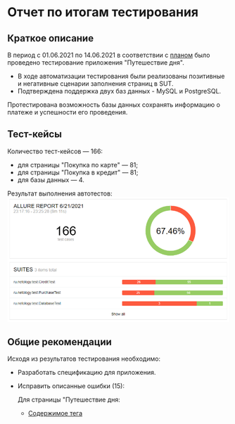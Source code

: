 # Отчет по итогам тестирования

## Краткое описание

В период с 01.06.2021 по 14.06.2021 в соответствии с [планом](Plan.md) было проведено тестирование приложения "Путешествие дня".

* В ходе автоматизации тестирования были реализованы позитивные и негативные сценарии заполнения страниц в SUT.
* Подтверждена поддержка двух баз данных - MySQL и PostgreSQL.

Протестирована возможность базы данных сохранять информацию о платеже и успешности его проведения.

## Тест-кейсы

Количество тест-кейсов — 166:
- для страницы "Покупка по карте" — 81;
- для страницы "Покупка в кредит" — 81;
- для базы данных — 4.

Результат выполнения автотестов:
![](img/allure.png)

## Общие рекомендации

Исходя из результатов тестирования необходимо:

- Разработать спецификацию для приложения.
- Исправить описанные ошибки (15):

  
   Для страницы "Путешествие дня:
  
     - [Содержимое тега <title> не соответствует названию страницы "Путешествие дня"](https://github.com/aeontal/Diploma/issues/1)
     - [Орфографическая ошибка в содержании предложения "Путешествие дня"](https://github.com/aeontal/Diploma/issues/15)
   
   Для страницы "Покупка по карте":
     
     - [Покупка по карте. Текст ошибки под пустыми полями не соответствует причине ошибки](https://github.com/aeontal/Diploma/issues/2)
     - [Покупка по карте. Возможность отправки некорректного значения в поле "Владелец"](https://github.com/aeontal/Diploma/issues/4)
     - [Покупка по карте. Возможность отправки некорректного значения в поле "Месяц"](https://github.com/aeontal/Diploma/issues/6)
     - [Покупка по карте. Два всплывающих сообщения (об отказе и об успехе операции)](https://github.com/aeontal/Diploma/issues/8)
     - [Покупка по карте. Некорректное сообщение при отправке формы с использованием невалидной карты](https://github.com/aeontal/Diploma/issues/11)
     - [Покупка по карте. Сообщения об ошибке больше чем в одном поле](https://github.com/aeontal/Diploma/issues/13)
    
    Для страницы "Покупка в кредит":
      
     - [Покупка в кредит. Текст ошибки под пустыми полями не соответствует причине ошибки](https://github.com/aeontal/Diploma/issues/3)
     - [Покупка в кредит. Возможность отправки некорректного значения в поле "Владелец"](https://github.com/aeontal/Diploma/issues/5)
     - [Покупка в кредит. Возможность отправки некорректного значения в поле "Месяц"](https://github.com/aeontal/Diploma/issues/7)
     - [Покупка в кредит. Два всплывающих сообщения (об отказе и об успехе операции)](https://github.com/aeontal/Diploma/issues/9)
     - [Покупка в кредит. Некорректное сообщение при отправке формы с использованием невалидной карты](https://github.com/aeontal/Diploma/issues/10)
     - [Покупка в кредит. Сообщения об ошибке больше чем в одном поле"](https://github.com/aeontal/Diploma/issues/12)
   
   Для базы данных:
     - [Неверный внешний ключ в таблице credit_request_entity](https://github.com/aeontal/Diploma/issues/14)
    
